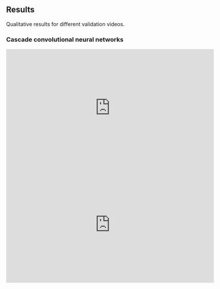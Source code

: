 ## Results

Qualitative results for different validation videos.

### Cascade convolutional neural networks

<iframe width="560" height="315" src="https://www.youtube.com/embed/B54VQuUGVDA?start=1?rel=0" frameborder="0" allow="accelerometer; autoplay; encrypted-media; gyroscope; picture-in-picture" allowfullscreen></iframe>

<iframe width="560" height="315" src="https://www.youtube.com/embed/7aQmdCtN5uY?rel=0" frameborder="0" allow="accelerometer; autoplay; encrypted-media; gyroscope; picture-in-picture" allowfullscreen></iframe>

